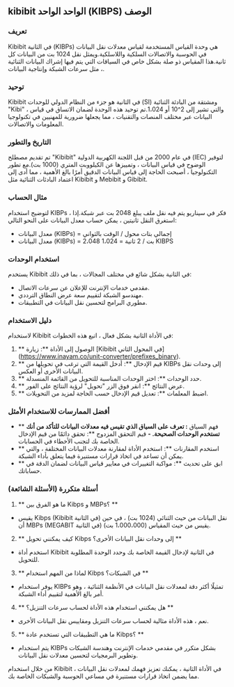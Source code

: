 ## kibibit الواحد الواحد (KIBPS) الوصف

### تعريف
Kibibit في الثانية (KIBPs) هي وحدة القياس المستخدمة لقياس معدلات نقل البيانات في الحوسبة والاتصالات السلكية واللاسلكية.ويمثل نقل 1024 بت من البيانات كل ثانية.هذا المقياس ذو صلة بشكل خاص في السياقات التي يتم فيها إشراك البيانات الثنائية ، مثل سرعات الشبكة وإنتاجية البيانات.

### توحيد
Kibibit في الثانية هو جزء من النظام الدولي للوحدات (SI) ومشتقة من البادئة الثنائية "Kibi" ، والتي تشير إلى 2^10 أو 1،024.تم توحيد هذه الوحدة لضمان الاتساق في قياس البيانات عبر مختلف المنصات والتقنيات ، مما يجعلها ضرورية للمهنيين في تكنولوجيا المعلومات والاتصالات.

### التاريخ والتطور
تم تقديم مصطلح "Kibibit" في عام 2000 من قبل اللجنة الكهربية الدولية (IEC) لتوفير الوضوح في قياس البيانات ، وتمييزها عن الكيلووبت المتري (1000 بت).مع تطور التكنولوجيا ، أصبحت الحاجة إلى قياس البيانات الدقيق أمرًا بالغ الأهمية ، مما أدى إلى اعتماد البادئات الثنائية مثل Kibibit و Mebibit و Gibibit.

### مثال الحساب
لتوضيح استخدام KIBPs ، فكر في سيناريو يتم فيه نقل ملف يبلغ 2048 بت عبر شبكة.إذا استغرق النقل ثانيتين ، يمكن حساب معدل البيانات على النحو التالي:
- معدل البيانات (KIBPs) = إجمالي بتات محول / الوقت بالثواني
- معدل البيانات (KIBPs) = 2،048 بت / 2 ثانية = 1،024 KIBPS

### استخدام الوحدات
يستخدم Kibibit في الثانية بشكل شائع في مختلف المجالات ، بما في ذلك:
- مقدمي خدمات الإنترنت للإعلان عن سرعات الاتصال.
- مهندسو الشبكة لتقييم سعة عرض النطاق الترددي.
- مطوري البرامج لتحسين نقل البيانات في التطبيقات.

### دليل الاستخدام
لاستخدام Kibibit في الأداة الثانية بشكل فعال ، اتبع هذه الخطوات:
1. ** الوصول إلى الأداة **: زيارة [Kibibit في المحول الثاني] (https://www.inayam.co/unit-converter/prefixes_binary).
2. ** قيم الإدخال **: أدخل القيمة التي ترغب في تحويلها من KIBPs إلى وحدات نقل البيانات الأخرى أو العكس.
3. ** حدد الوحدات **: اختر الوحدات المناسبة للتحويل من القائمة المنسدلة.
4. ** عرض النتائج **: انقر فوق الزر "تحويل" لرؤية النتائج على الفور.
5. ** اضبط المعلمات **: تعديل قيم الإدخال حسب الحاجة لمزيد من التحويلات.

### أفضل الممارسات للاستخدام الأمثل
- ** فهم السياق **: تعرف على السياق الذي تقيس فيه معدلات البيانات للتأكد من أنك تستخدم الوحدات الصحيحة.
-** قيم التحقق المزدوج **: تحقق دائمًا من قيم الإدخال الخاصة بك لتجنب الأخطاء في الحسابات.
- ** استخدم المقارنات **: استخدم الأداة لمقارنة معدلات البيانات المختلفة ، والتي يمكن أن تساعد في اتخاذ قرارات مستنيرة فيما يتعلق بأداء الشبكة.
- ** ابق على تحديث **: مواكبة التغييرات في معايير قياس البيانات لضمان الدقة في حساباتك.

### أسئلة متكررة (الأسئلة الشائعة)

1. ** ما هو الفرق بين Kibps و MBPs؟ **
- يقيس Kibps (Kibibit في الثانية) نقل البيانات من حيث الثنائي (1024 بت) ، في حين أن MBPs (MEGABIT في الثانية) يقيس من حيث المقياس (1،000،000 بت).

2. ** كيف يمكنني تحويل Kibps إلى وحدات نقل البيانات الأخرى؟ **
- استخدم أداة Kibibit في الثانية لإدخال القيمة الخاصة بك وحدد الوحدة المطلوبة للتحويل.

3. ** لماذا من المهم استخدام Kibps في الشبكات؟ **
- يوفر استخدام KIBPs تمثيلًا أكثر دقة لمعدلات نقل البيانات في الأنظمة الثنائية ، وهو أمر بالغ الأهمية لتقييم أداء الشبكة.

4. ** هل يمكنني استخدام هذه الأداة لحساب سرعات التنزيل؟ **
- نعم ، هذه الأداة مثالية لحساب سرعات التنزيل ومقاييس نقل البيانات الأخرى.

5. ** ما هي التطبيقات التي تستخدم عادة Kibps؟ **
- يتم استخدام KIBPs بشكل متكرر في مقدمي خدمات الإنترنت وهندسة الشبكات وتطوير البرمجيات لتحسين معدلات نقل البيانات.

من خلال استخدام Kibibit في الأداة الثانية ، يمكنك تعزيز فهمك لمعدلات نقل البيانات ، مما يضمن اتخاذ قرارات مستنيرة في مساعي الحوسبة والشبكات الخاصة بك.